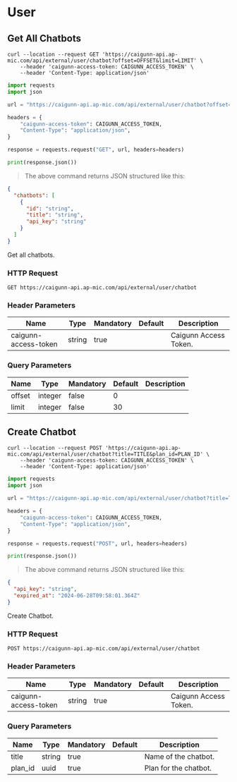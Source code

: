 # User

## Get All Chatbots

```shell
curl --location --request GET 'https://caigunn-api.ap-mic.com/api/external/user/chatbot?offset=OFFSET&limit=LIMIT' \
    --header 'caigunn-access-token: CAIGUNN_ACCESS_TOKEN' \
    --header 'Content-Type: application/json'
```

```python
import requests
import json

url = "https://caigunn-api.ap-mic.com/api/external/user/chatbot?offset=OFFSET&limit=LIMIT"

headers = {
    "caigunn-access-token": CAIGUNN_ACCESS_TOKEN,
    "Content-Type": "application/json",
}

response = requests.request("GET", url, headers=headers)

print(response.json())

```

> The above command returns JSON structured like this:

```json
{
  "chatbots": [
    {
      "id": "string",
      "title": "string",
      "api_key": "string"
    }
  ]
}
```

Get all chatbots.

### HTTP Request

`GET https://caigunn-api.ap-mic.com/api/external/user/chatbot`

### Header Parameters

| Name                 | Type   | Mandatory | Default | Description           |
| -------------------- | ------ | --------- | ------- | --------------------- |
| caigunn-access-token | string | true      |         | Caigunn Access Token. |

### Query Parameters

| Name   | Type    | Mandatory | Default | Description |
| ------ | ------- | --------- | ------- | ----------- |
| offset | integer | false     | 0       |             |
| limit  | integer | false     | 30      |             |

## Create Chatbot

```shell
curl --location --request POST 'https://caigunn-api.ap-mic.com/api/external/user/chatbot?title=TITLE&plan_id=PLAN_ID' \
    --header 'caigunn-access-token: CAIGUNN_ACCESS_TOKEN' \
    --header 'Content-Type: application/json'
```

```python
import requests
import json

url = "https://caigunn-api.ap-mic.com/api/external/user/chatbot?title=TITLE&plan_id=PLAN_ID"

headers = {
    "caigunn-access-token": CAIGUNN_ACCESS_TOKEN,
    "Content-Type": "application/json",
}

response = requests.request("POST", url, headers=headers)

print(response.json())

```

> The above command returns JSON structured like this:

```json
{
  "api_key": "string",
  "expired_at": "2024-06-28T09:58:01.364Z"
}
```

Create Chatbot.

### HTTP Request

`POST https://caigunn-api.ap-mic.com/api/external/user/chatbot`

### Header Parameters

| Name                 | Type   | Mandatory | Default | Description           |
| -------------------- | ------ | --------- | ------- | --------------------- |
| caigunn-access-token | string | true      |         | Caigunn Access Token. |

### Query Parameters

| Name    | Type   | Mandatory | Default | Description           |
| ------- | ------ | --------- | ------- | --------------------- |
| title   | string | true      |         | Name of the chatbot.  |
| plan_id | uuid   | true      |         | Plan for the chatbot. |
